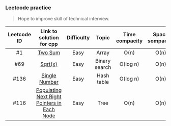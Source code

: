 ### Leetcode practice
> Hope to improve skill of technical interview.

|Leetcode ID|Link to solution for cpp|Difficulty|Topic|Time compacity|Space sompacity|
|:---------:|:----------------------:|:--------:|:----:|:-----------:|:-------------:|
|#1|[Two Sum](https://github.com/Sinyu104/Leetcode-practice/blob/master/2-two_sum/solution.cpp)|Easy|Array|O(n)|O(n)|
|#69|[Sqrt(x)](https://github.com/Sinyu104/Leetcode-practice/blob/master/69-sqrt(x)/solution.cpp)|Easy|Binary search|O(log n)|O(n)|
|#136|[Single Number](https://github.com/Sinyu104/Leetcode-practice/blob/master/136-Single_number/solution.cpp)|Easy|Hash table|O(log n)|O(n)|
|#116|[Populating Next Right Pointers in Each Node](https://github.com/Sinyu104/Leetcode-practice/blob/master/116-Populating_Next_Right_Pointers_in_Each_Node/solution.cpp)|Easy|Tree|O(n)|O(n)|
